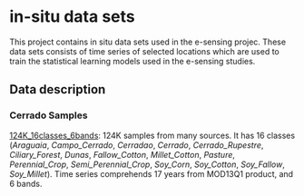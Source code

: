 # in-situ data sets
This project contains in situ data sets used in the e-sensing projec. These data sets consists of time series of selected locations which are used to train the statistical learning models used in the e-sensing studies.

## Data description
### Cerrado Samples
[124K_16classes_6bands](cerrado/samples/): 124K samples from many sources. It has 16 classes (_Araguaia_, _Campo\_Cerrado_, _Cerradao_, _Cerrado_, _Cerrado\_Rupestre_, _Ciliary\_Forest_, _Dunas_, _Fallow_Cotton_, _Millet\_Cotton_, _Pasture_, _Perennial\_Crop_, _Semi\_Perennial\_Crop_, _Soy\_Corn_, _Soy\_Cotton_, _Soy\_Fallow_, _Soy\_Millet_). Time series comprehends 17 years from MOD13Q1 product, and 6 bands.